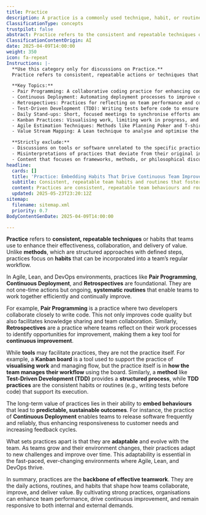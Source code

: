 ```yaml
---
title: Practice
description: A practice is a commonly used technique, habit, or routine that helps teams consistently achieve goals, improve performance, and enhance collaboration within Agile, DevOps, and Lean environments.
ClassificationType: concepts
trustpilot: false
abstract: Practice refers to the consistent and repeatable techniques or habits that teams employ to improve their effectiveness, collaboration, and value delivery. Originating from Agile, Lean, and DevOps methodologies, practices such as Pair Programming, Continuous Deployment, and Retrospectives are integral to fostering ongoing, systematic routines that enhance team dynamics and performance. Unlike structured methods, which provide defined steps, practices focus on the habitual actions that teams incorporate into their workflows. For instance, Pair Programming not only boosts code quality but also promotes knowledge sharing, while Retrospectives allow teams to reflect on their processes and identify areas for improvement, thus supporting continuous enhancement. Although tools like Kanban boards can facilitate these practices, the essence lies in how teams manage their workflows and adapt their routines to evolving challenges. The long-term value of practices is evident in their ability to embed behaviours that lead to predictable and sustainable outcomes, such as the frequent and reliable software releases enabled by Continuous Deployment. Ultimately, practices are crucial for effective teamwork, as they shape collaboration, drive continuous improvement, and ensure responsiveness to both internal and external demands, making them essential in the fast-paced environments characteristic of modern product development and organisational design.
ClassificationContentOrigin: AI
date: 2025-04-09T14:00:00
weight: 350
icon: fa-repeat
Instructions: |-
  **Use this category only for discussions on Practice.**  
  Practice refers to consistent, repeatable actions or techniques that teams use to improve their effectiveness, collaboration, and value delivery. This category focuses on actionable techniques and habits that enhance team performance and foster a culture of continuous improvement.

  **Key Topics:**
  - Pair Programming: A collaborative coding practice for enhancing code quality and knowledge sharing.
  - Continuous Deployment: Automating deployment processes to improve delivery speed and reliability.
  - Retrospectives: Practices for reflecting on team performance and continuously improving processes.
  - Test-Driven Development (TDD): Writing tests before code to ensure functionality and maintainable software.
  - Daily Stand-ups: Short, focused meetings to synchronise efforts and address impediments.
  - Kanban Practices: Visualising work, limiting work in progress, and managing flow.
  - Agile Estimation Techniques: Methods like Planning Poker and T-shirt sizing to estimate effort and complexity.
  - Value Stream Mapping: A Lean technique to analyse and optimise the flow of materials and information.

  **Strictly exclude:**
  - Discussions on tools or software unrelated to the specific practice
  - Misinterpretations of practices that deviate from their original intent
  - Content that focuses on frameworks, methods, or philosophical discussions not linked to actionable techniques.
headline:
  cards: []
  title: 'Practice: Embedding Habits That Drive Continuous Team Improvement'
  subtitle: Consistent, repeatable team habits and routines that foster collaboration, continuous improvement, and sustainable value delivery.
  content: Practices are consistent, repeatable team behaviours and routines designed to enhance collaboration, workflow efficiency, continuous improvement, and value delivery. Covering techniques such as Pair Programming, Continuous Deployment, Retrospectives, workflow visualisation, and feedback-driven improvement, they embed adaptive habits that enable teams to respond effectively to complexity and evolving organisational demands.
  updated: 2025-05-23T23:20:12Z
sitemap:
  filename: sitemap.xml
  priority: 0.7
BodyContentGenDate: 2025-04-09T14:00:00

---
```

**Practice** refers to **consistent, repeatable techniques** or habits that teams use to enhance their effectiveness, collaboration, and delivery of value. Unlike **methods**, which are structured approaches with defined steps, practices focus on **habits** that can be incorporated into a team’s regular workflow.

In Agile, Lean, and DevOps environments, practices like **Pair Programming**, **Continuous Deployment**, and **Retrospectives** are foundational. They are not one-time actions but ongoing, **systematic routines** that enable teams to work together efficiently and continually improve.

For example, **Pair Programming** is a practice where two developers collaborate closely to write code. This not only improves code quality but also facilitates knowledge sharing and team collaboration. Similarly, **Retrospectives** are a practice where teams reflect on their work processes to identify opportunities for improvement, making them a key tool for **continuous improvement**.

While **tools** may facilitate practices, they are not the practice itself. For example, a **Kanban board** is a tool used to support the practice of **visualising work** and managing flow, but the practice itself is in **how the team manages their workflow** using the board. Similarly, a **method** like **Test-Driven Development (TDD)** provides a **structured process**, while **TDD practices** are the consistent habits or routines (e.g., writing tests before code) that support its execution.

The long-term value of practices lies in their ability to **embed behaviours** that lead to **predictable, sustainable outcomes**. For instance, the practice of **Continuous Deployment** enables teams to release software frequently and reliably, thus enhancing responsiveness to customer needs and increasing feedback cycles.

What sets practices apart is that they are **adaptable** and evolve with the team. As teams grow and their environment changes, their practices adapt to new challenges and improve over time. This adaptability is essential in the fast-paced, ever-changing environments where Agile, Lean, and DevOps thrive.

In summary, practices are the **backbone of effective teamwork**. They are the daily actions, routines, and habits that shape how teams collaborate, improve, and deliver value. By cultivating strong practices, organisations can enhance team performance, drive continuous improvement, and remain responsive to both internal and external demands.
